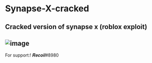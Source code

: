 # Synapse-X-cracked
Cracked version of synapse x (roblox exploit)
---
![image](https://user-images.githubusercontent.com/123592255/216134763-fb0cd817-0eeb-487c-b46d-7bf76ae9638c.png)
---
For support:! 𝑹𝒆𝒄𝒐𝒊𝒍#8980
